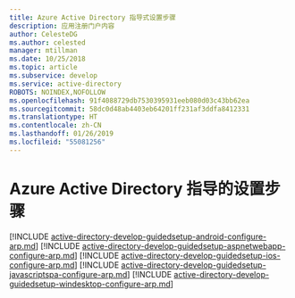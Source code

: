 ```yaml
---
title: Azure Active Directory 指导式设置步骤
description: 应用注册门户内容
author: CelesteDG
ms.author: celested
manager: mtillman
ms.date: 10/25/2018
ms.topic: article
ms.subservice: develop
ms.service: active-directory
ROBOTS: NOINDEX,NOFOLLOW
ms.openlocfilehash: 91f4088729db7530395931eeb080d03c43bb62ea
ms.sourcegitcommit: 58dc0d48ab4403eb64201ff231af3ddfa8412331
ms.translationtype: HT
ms.contentlocale: zh-CN
ms.lasthandoff: 01/26/2019
ms.locfileid: "55081256"
---
```

# <a name="azure-active-directory-guided-setup-steps"></a>Azure Active Directory 指导的设置步骤

[!INCLUDE [active-directory-develop-guidedsetup-android-configure-arp.md](../../../includes/active-directory-develop-guidedsetup-android-configure-arp.md)]
[!INCLUDE [active-directory-develop-guidedsetup-aspnetwebapp-configure-arp.md](../../../includes/active-directory-develop-guidedsetup-aspnetwebapp-configure-arp.md)]
[!INCLUDE [active-directory-develop-guidedsetup-ios-configure-arp.md](../../../includes/active-directory-develop-guidedsetup-ios-configure-arp.md)]
[!INCLUDE [active-directory-develop-guidedsetup-javascriptspa-configure-arp.md](../../../includes/active-directory-develop-guidedsetup-javascriptspa-configure-arp.md)]
[!INCLUDE [active-directory-develop-guidedsetup-windesktop-configure-arp.md](../../../includes/active-directory-develop-guidedsetup-windesktop-configure-arp.md)]
